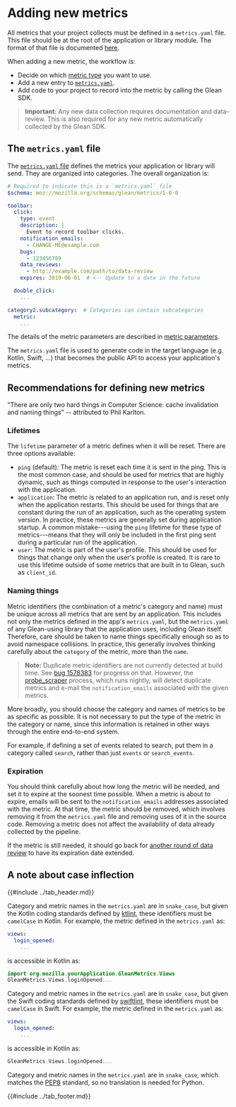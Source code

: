 # Adding new metrics

All metrics that your project collects must be defined in a `metrics.yaml` file.
This file should be at the root of the application or library module.
The format of that file is documented [here](https://mozilla.github.io/glean_parser/metrics-yaml.html).

When adding a new metric, the workflow is:

* Decide on which [metric type](metrics/index.md) you want to use.
* Add a new entry to [`metrics.yaml`](#The-metricsyaml-file).
* Add code to your project to record into the metric by calling the Glean SDK.

> **Important**: Any new data collection requires documentation and data-review.
This is also required for any new metric automatically collected by the Glean SDK.

## The `metrics.yaml` file

The [`metrics.yaml` file](https://mozilla.github.io/glean_parser/metrics-yaml.html) defines the metrics your application or library will send.
They are organized into categories.
The overall organization is:

```YAML
# Required to indicate this is a `metrics.yaml` file
$schema: moz://mozilla.org/schemas/glean/metrics/1-0-0

toolbar:
  click:
    type: event
    description: |
      Event to record toolbar clicks.
    notification_emails:
      - CHANGE-ME@example.com
    bugs:
      - 123456789
    data_reviews:
      - http://example.com/path/to/data-review
    expires: 2019-06-01  # <-- Update to a date in the future

  double_click:
    ...

category2.subcategory:  # Categories can contain subcategories
  metric:
    ...

```

The details of the metric parameters are described in [metric parameters](metric-parameters.md).

The `metrics.yaml` file is used to generate code in the target language (e.g. Kotlin, Swift, ...) that becomes the public API to access your application's metrics.

## Recommendations for defining new metrics

“There are only two hard things in Computer Science: cache invalidation and naming things” -- attributed to Phil Karlton.

### Lifetimes

The `lifetime` parameter of a metric defines when it will be reset. There are three options available:

- `ping` (default): The metric is reset each time it is sent in the ping.
  This is the most common case, and should be used for metrics that are highly dynamic, such as things computed in response to the user's interaction with the application.
- `application`: The metric is related to an application run, and is reset only when the application restarts.
  This should be used for things that are constant during the run of an application, such as the operating system version.
  In practice, these metrics are generally set during application startup.
  A common mistake---using the `ping` lifetime for these type of metrics---means that they will only be included in the first ping sent during a particular run of the application.
- `user`: The metric is part of the user's profile.
  This should be used for things that change only when the user's profile is created.
  It is rare to use this lifetime outside of some metrics that are built in to Glean, such as `client_id`.

### Naming things

Metric identifiers (the combination of a metric's category and name) must be unique across all metrics that are sent by an application.
This includes not only the metrics defined in the app's `metrics.yaml`, but the `metrics.yaml` of any Glean-using library that the application uses, including Glean itself.
Therefore, care should be taken to name things specifically enough so as to avoid namespace collisions.
In practice, this generally involves thinking carefully about the `category` of the metric, more than the `name`.

> **Note:** Duplicate metric identifiers are not currently detected at build time. See [bug 1578383](https://bugzilla.mozilla.org/show_bug.cgi?id=1578383) for progress on that.
However, the [probe_scraper](https://github.com/mozilla/probe-scraper) process, which runs nightly, will detect duplicate metrics and e-mail the `notification_emails` associated with the given metrics.

More broadly, you should choose the category and names of metrics to be as specific as possible.
It is not necessary to put the type of the metric in the category or name, since this information is retained in other ways through the entire end-to-end system.

For example, if defining a set of events related to search, put them in a category called `search`, rather than just `events` or `search_events`.

### Expiration

You should think carefully about how long the metric will be needed, and set it to expire at the soonest time possible.
When a metric is about to expire, emails will be sent to the `notification_emails` addresses associated with the metric.
At that time, the metric should be removed, which involves removing it from the `metrics.yaml` file and removing uses of it in the source code.
Removing a metric does not affect the availability of data already collected by the pipeline.

If the metric is still needed, it should go back for [another round of data review](https://wiki.mozilla.org/Firefox/Data_Collection) to have its expiration date extended.

## A note about case inflection

{{#include ../tab_header.md}}

<div data-lang="Kotlin" class="tab">

Category and metric names in the `metrics.yaml` are in `snake_case`,
but given the Kotlin coding standards defined by [ktlint](https://github.com/pinterest/ktlint),
these identifiers must be `camelCase` in Kotlin.
For example, the metric defined in the `metrics.yaml` as:


```YAML
views:
  login_opened:
    ...
```

is accessible in Kotlin as:

```Kotlin
import org.mozilla.yourApplication.GleanMetrics.Views
GleanMetrics.Views.loginOpened...
```

</div>

<div data-lang="Swift" class="tab">

Category and metric names in the `metrics.yaml` are in `snake_case`,
but given the Swift coding standards defined by [swiftlint](https://github.com/realm/SwiftLint),
these identifiers must be `camelCase` in Swift.
For example, the metric defined in the `metrics.yaml` as:

```YAML
views:
  login_opened:
    ...
```

is accessible in Kotlin as:

```Swift
GleanMetrics.Views.loginOpened...
```

</div>

<div data-lang="Python" class="tab">

Category and metric names in the `metrics.yaml` are in `snake_case`, which matches the [PEP8](https://www.python.org/dev/peps/pep-0008/) standard, so no translation is needed for Python.

</div>

{{#include ../tab_footer.md}}

